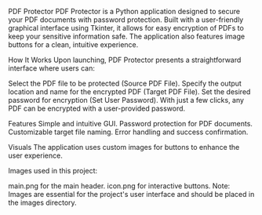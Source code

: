 PDF Protector
PDF Protector is a Python application designed to secure your PDF documents with password protection. Built with a user-friendly graphical interface using Tkinter, it allows for easy encryption of PDFs to keep your sensitive information safe. The application also features image buttons for a clean, intuitive experience.

How It Works
Upon launching, PDF Protector presents a straightforward interface where users can:

Select the PDF file to be protected (Source PDF File).
Specify the output location and name for the encrypted PDF (Target PDF File).
Set the desired password for encryption (Set User Password).
With just a few clicks, any PDF can be encrypted with a user-provided password.

Features
Simple and intuitive GUI.
Password protection for PDF documents.
Customizable target file naming.
Error handling and success confirmation.

Visuals
The application uses custom images for buttons to enhance the user experience.

Images used in this project:

main.png for the main header.
icon.png for interactive buttons.
Note: Images are essential for the project's user interface and should be placed in the images directory.